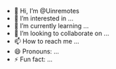 - 👋 Hi, I’m @Uinremotes
- 👀 I’m interested in ...
- 🌱 I’m currently learning ...
- 💞️ I’m looking to collaborate on ...
- 📫 How to reach me ...
- 😄 Pronouns: ...
- ⚡ Fun fact: ...

<!---
Uinremotes/Uinremotes is a ✨ special ✨ repository because its `README.md` (this file) appears on your GitHub profile.
You can click the Preview link to take a look at your changes.
--->
